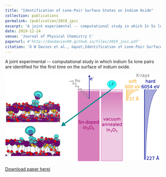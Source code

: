 ```yaml
---
title: "Identification of Lone-Pair Surface States on Indium Oxide"
collection: publications
permalink: /publication/2019_jpcc
excerpt: 'A joint experimental -- computational study in which In 5s lone pairs are identified for the first time on the surface of indium oxide.'
date: 2019-12-24
venue: 'Journal of Physical Chemistry C'
paperurl: #'http://dandavies99.github.io/files/2019_joss.pdf'
citation: 'D W Davies et al., &quot;Identification of Lone-Pair Surface States on Indium Oxide&quot; <i>J. Phys. Chem. C</i>, 123 (2019).'
---
```

A joint experimental -- computational study in which indium 5s lone pairs are identified for the first time on the surface of indium oxide.

![toc](../images/jpcc_toc.gif)

[Download paper here](http://dandavies99.github.io/files/2019_jpcc.pdf)j
